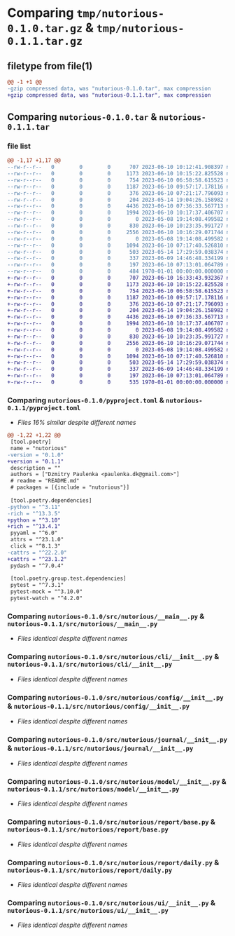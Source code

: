 # Comparing `tmp/nutorious-0.1.0.tar.gz` & `tmp/nutorious-0.1.1.tar.gz`

## filetype from file(1)

```diff
@@ -1 +1 @@
-gzip compressed data, was "nutorious-0.1.0.tar", max compression
+gzip compressed data, was "nutorious-0.1.1.tar", max compression
```

## Comparing `nutorious-0.1.0.tar` & `nutorious-0.1.1.tar`

### file list

```diff
@@ -1,17 +1,17 @@
--rw-r--r--   0        0        0      707 2023-06-10 10:12:41.908397 nutorious-0.1.0/pyproject.toml
--rw-r--r--   0        0        0     1173 2023-06-10 10:15:22.825528 nutorious-0.1.0/src/nutorious/__main__.py
--rw-r--r--   0        0        0      754 2023-06-10 06:58:58.615523 nutorious-0.1.0/src/nutorious/cli/__init__.py
--rw-r--r--   0        0        0     1187 2023-06-10 09:57:17.178116 nutorious-0.1.0/src/nutorious/config/__init__.py
--rw-r--r--   0        0        0      376 2023-06-10 07:21:17.796093 nutorious-0.1.0/src/nutorious/config/default.yml
--rw-r--r--   0        0        0      204 2023-05-14 19:04:26.158982 nutorious-0.1.0/src/nutorious/context/__init__.py
--rw-r--r--   0        0        0     4436 2023-06-10 07:36:33.567713 nutorious-0.1.0/src/nutorious/journal/__init__.py
--rw-r--r--   0        0        0     1994 2023-06-10 10:17:37.406707 nutorious-0.1.0/src/nutorious/model/__init__.py
--rw-r--r--   0        0        0        0 2023-05-08 19:14:08.499582 nutorious-0.1.0/src/nutorious/report/__init__.py
--rw-r--r--   0        0        0      830 2023-06-10 10:23:35.991727 nutorious-0.1.0/src/nutorious/report/base.py
--rw-r--r--   0        0        0     2556 2023-06-10 10:16:29.071744 nutorious-0.1.0/src/nutorious/report/daily.py
--rw-r--r--   0        0        0        0 2023-05-08 19:14:08.499582 nutorious-0.1.0/src/nutorious/report/diff.py
--rw-r--r--   0        0        0     1094 2023-06-10 07:17:40.526810 nutorious-0.1.0/src/nutorious/ui/__init__.py
--rw-r--r--   0        0        0      503 2023-05-14 17:29:59.038374 nutorious-0.1.0/src/nutorious/ui/ui.py
--rw-r--r--   0        0        0      337 2023-06-09 14:46:48.334199 nutorious-0.1.0/src/nutorious/utils/collections.py
--rw-r--r--   0        0        0      197 2023-06-10 07:13:01.064789 nutorious-0.1.0/src/nutorious/utils/commons.py
--rw-r--r--   0        0        0      484 1970-01-01 00:00:00.000000 nutorious-0.1.0/PKG-INFO
+-rw-r--r--   0        0        0      707 2023-06-10 16:33:43.932367 nutorious-0.1.1/pyproject.toml
+-rw-r--r--   0        0        0     1173 2023-06-10 10:15:22.825528 nutorious-0.1.1/src/nutorious/__main__.py
+-rw-r--r--   0        0        0      754 2023-06-10 06:58:58.615523 nutorious-0.1.1/src/nutorious/cli/__init__.py
+-rw-r--r--   0        0        0     1187 2023-06-10 09:57:17.178116 nutorious-0.1.1/src/nutorious/config/__init__.py
+-rw-r--r--   0        0        0      376 2023-06-10 07:21:17.796093 nutorious-0.1.1/src/nutorious/config/default.yml
+-rw-r--r--   0        0        0      204 2023-05-14 19:04:26.158982 nutorious-0.1.1/src/nutorious/context/__init__.py
+-rw-r--r--   0        0        0     4436 2023-06-10 07:36:33.567713 nutorious-0.1.1/src/nutorious/journal/__init__.py
+-rw-r--r--   0        0        0     1994 2023-06-10 10:17:37.406707 nutorious-0.1.1/src/nutorious/model/__init__.py
+-rw-r--r--   0        0        0        0 2023-05-08 19:14:08.499582 nutorious-0.1.1/src/nutorious/report/__init__.py
+-rw-r--r--   0        0        0      830 2023-06-10 10:23:35.991727 nutorious-0.1.1/src/nutorious/report/base.py
+-rw-r--r--   0        0        0     2556 2023-06-10 10:16:29.071744 nutorious-0.1.1/src/nutorious/report/daily.py
+-rw-r--r--   0        0        0        0 2023-05-08 19:14:08.499582 nutorious-0.1.1/src/nutorious/report/diff.py
+-rw-r--r--   0        0        0     1094 2023-06-10 07:17:40.526810 nutorious-0.1.1/src/nutorious/ui/__init__.py
+-rw-r--r--   0        0        0      503 2023-05-14 17:29:59.038374 nutorious-0.1.1/src/nutorious/ui/ui.py
+-rw-r--r--   0        0        0      337 2023-06-09 14:46:48.334199 nutorious-0.1.1/src/nutorious/utils/collections.py
+-rw-r--r--   0        0        0      197 2023-06-10 07:13:01.064789 nutorious-0.1.1/src/nutorious/utils/commons.py
+-rw-r--r--   0        0        0      535 1970-01-01 00:00:00.000000 nutorious-0.1.1/PKG-INFO
```

### Comparing `nutorious-0.1.0/pyproject.toml` & `nutorious-0.1.1/pyproject.toml`

 * *Files 16% similar despite different names*

```diff
@@ -1,22 +1,22 @@
 [tool.poetry]
 name = "nutorious"
-version = "0.1.0"
+version = "0.1.1"
 description = ""
 authors = ["Dzmitry Paulenka <paulenka.dk@gmail.com>"]
 # readme = "README.md"
 # packages = [{include = "nutorious"}]
 
 [tool.poetry.dependencies]
-python = "^3.11"
-rich = "^13.3.5"
+python = "^3.10"
+rich = "^13.4.1"
 pyyaml = "^6.0"
 attrs = "^23.1.0"
 click = "^8.1.3"
-cattrs = "^22.2.0"
+cattrs = "^23.1.2"
 pydash = "^7.0.4"
 
 [tool.poetry.group.test.dependencies]
 pytest = "^7.3.1"
 pytest-mock = "^3.10.0"
 pytest-watch = "^4.2.0"
```

### Comparing `nutorious-0.1.0/src/nutorious/__main__.py` & `nutorious-0.1.1/src/nutorious/__main__.py`

 * *Files identical despite different names*

### Comparing `nutorious-0.1.0/src/nutorious/cli/__init__.py` & `nutorious-0.1.1/src/nutorious/cli/__init__.py`

 * *Files identical despite different names*

### Comparing `nutorious-0.1.0/src/nutorious/config/__init__.py` & `nutorious-0.1.1/src/nutorious/config/__init__.py`

 * *Files identical despite different names*

### Comparing `nutorious-0.1.0/src/nutorious/journal/__init__.py` & `nutorious-0.1.1/src/nutorious/journal/__init__.py`

 * *Files identical despite different names*

### Comparing `nutorious-0.1.0/src/nutorious/model/__init__.py` & `nutorious-0.1.1/src/nutorious/model/__init__.py`

 * *Files identical despite different names*

### Comparing `nutorious-0.1.0/src/nutorious/report/base.py` & `nutorious-0.1.1/src/nutorious/report/base.py`

 * *Files identical despite different names*

### Comparing `nutorious-0.1.0/src/nutorious/report/daily.py` & `nutorious-0.1.1/src/nutorious/report/daily.py`

 * *Files identical despite different names*

### Comparing `nutorious-0.1.0/src/nutorious/ui/__init__.py` & `nutorious-0.1.1/src/nutorious/ui/__init__.py`

 * *Files identical despite different names*

